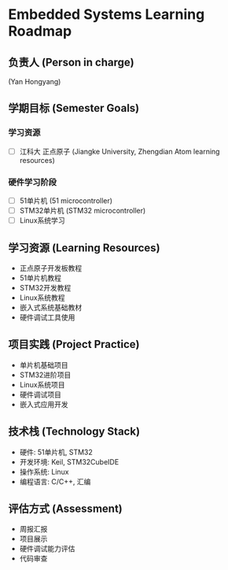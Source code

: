 # Embedded Systems Learning Roadmap

## 负责人 (Person in charge)
(Yan Hongyang)

## 学期目标 (Semester Goals)

### 学习资源
- [ ] 江科大 正点原子 (Jiangke University, Zhengdian Atom learning resources)

### 硬件学习阶段
- [ ] 51单片机 (51 microcontroller)
- [ ] STM32单片机 (STM32 microcontroller)
- [ ] Linux系统学习

## 学习资源 (Learning Resources)
- 正点原子开发板教程
- 51单片机教程
- STM32开发教程
- Linux系统教程
- 嵌入式系统基础教材
- 硬件调试工具使用

## 项目实践 (Project Practice)
- 单片机基础项目
- STM32进阶项目
- Linux系统项目
- 硬件调试项目
- 嵌入式应用开发

## 技术栈 (Technology Stack)
- 硬件: 51单片机, STM32
- 开发环境: Keil, STM32CubeIDE
- 操作系统: Linux
- 编程语言: C/C++, 汇编

## 评估方式 (Assessment)
- 周报汇报
- 项目展示
- 硬件调试能力评估
- 代码审查
